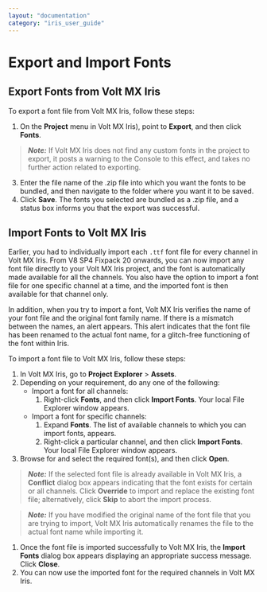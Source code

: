 ```yaml
---
layout: "documentation"
category: "iris_user_guide"
---
```

                          


Export and Import Fonts
=======================

Export Fonts from Volt MX Iris
------------------------------------

To export a font file from Volt MX Iris, follow these steps:

1.  On the **Project** menu in Volt MX Iris), point to **Export**, and then click **Fonts**.

> **_Note:_** If Volt MX Iris does not find any custom fonts in the project to export, it posts a warning to the Console to this effect, and takes no further action related to exporting.

3.  Enter the file name of the .zip file into which you want the fonts to be bundled, and then navigate to the folder where you want it to be saved.
4.  Click **Save**. The fonts you selected are bundled as a .zip file, and a status box informs you that the export was successful.

Import Fonts to Volt MX Iris
----------------------------------

Earlier, you had to individually import each `.ttf` font file for every channel in Volt MX Iris. From V8 SP4 Fixpack 20 onwards, you can now import any font file directly to your Volt MX Iris project, and the font is automatically made available for all the channels. You also have the option to import a font file for one specific channel at a time, and the imported font is then available for that channel only.

In addition, when you try to import a font, Volt MX Iris verifies the name of your font file and the original font family name. If there is a mismatch between the names, an alert appears. This alert indicates that the font file has been renamed to the actual font name, for a glitch-free functioning of the font within Iris.

To import a font file to Volt MX Iris, follow these steps:

1.  In Volt MX Iris, go to **Project Explorer** > **Assets**.
2.  Depending on your requirement, do any one of the following:
    *   Import a font for all channels:
        1.  Right-click **Fonts**, and then click **Import Fonts**. Your local File Explorer window appears.
    *   Import a font for specific channels:
        1.  Expand **Fonts**. The list of available channels to which you can import fonts, appears.
        2.  Right-click a particular channel, and then click **Import Fonts**. Your local File Explorer window appears.
3.  Browse for and select the required font(s), and then click **Open**.

> **_Note:_** If the selected font file is already available in Volt MX Iris, a **Conflict** dialog box appears indicating that the font exists for certain or all channels. Click **Override** to import and replace the existing font file; alternatively, click **Skip** to abort the import process.

> **_Note:_** If you have modified the original name of the font file that you are trying to import, Volt MX Iris automatically renames the file to the actual font name while importing it.

1.  Once the font file is imported successfully to Volt MX Iris, the **Import Fonts** dialog box appears displaying an appropriate success message. Click **Close**.
2.  You can now use the imported font for the required channels in Volt MX Iris.
